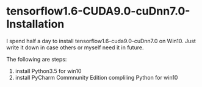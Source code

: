 # tensorflow1.6-CUDA9.0-cuDnn7.0-Installation

I spend half a day to install tensorflow1.6-cuda9.0-cuDnn7.0 on Win10. Just write it down in case others or myself need it in future.

The following are steps:

1) install Python3.5 for win10
2) install PyCharm Commnunity Edition compliling Python for win10
